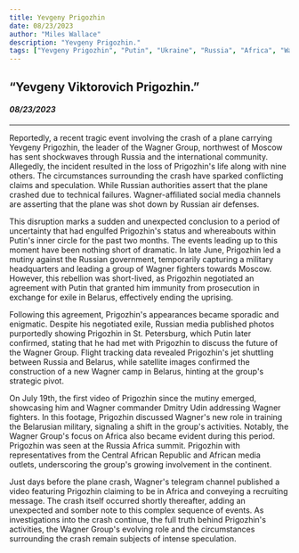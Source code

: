 ```yaml
---
title: Yevgeny Prigozhin
date: 08/23/2023
author: "Miles Wallace"
description: "Yevgeny Prigozhin."
tags: ["Yevgeny Prigozhin", "Putin", "Ukraine", "Russia", "Africa", "Wagner Group", "Central African Republic", "African media outlets", "Belarus", "Russia Africa summit", ]
---
```

## “Yevgeny Viktorovich Prigozhin.”
#### _08/23/2023_  
____
Reportedly, a recent tragic event involving the crash of a plane carrying Yevgeny Prigozhin, the leader of the Wagner Group, northwest of Moscow has sent shockwaves through Russia and the international community. Allegedly, the incident resulted in the loss of Prigozhin's life along with nine others. The circumstances surrounding the crash have sparked conflicting claims and speculation. While Russian authorities assert that the plane crashed due to technical failures. Wagner-affiliated social media channels are asserting that the plane was shot down by Russian air defenses.

This disruption marks a sudden and unexpected conclusion to a period of uncertainty that had engulfed Prigozhin's status and whereabouts within Putin's inner circle for the past two months. The events leading up to this moment have been nothing short of dramatic. In late June, Prigozhin led a mutiny against the Russian government, temporarily capturing a military headquarters and leading a group of Wagner fighters towards Moscow. However, this rebellion was short-lived, as Prigozhin negotiated an agreement with Putin that granted him immunity from prosecution in exchange for exile in Belarus, effectively ending the uprising.

Following this agreement, Prigozhin's appearances became sporadic and enigmatic. Despite his negotiated exile, Russian media published photos purportedly showing Prigozhin in St. Petersburg, which Putin later confirmed, stating that he had met with Prigozhin to discuss the future of the Wagner Group. Flight tracking data revealed Prigozhin's jet shuttling between Russia and Belarus, while satellite images confirmed the construction of a new Wagner camp in Belarus, hinting at the group's strategic pivot.

On July 19th, the first video of Prigozhin since the mutiny emerged, showcasing him and Wagner commander Dmitry Udin addressing Wagner fighters. In this footage, Prigozhin discussed Wagner's new role in training the Belarusian military, signaling a shift in the group's activities. Notably, the Wagner Group's focus on Africa also became evident during this period. Prigozhin was seen at the Russia Africa summit.  Prigozhin with representatives from the Central African Republic and African media outlets, underscoring the group's growing involvement in the continent.

Just days before the plane crash, Wagner's telegram channel published a video featuring Prigozhin claiming to be in Africa and conveying a recruiting message. The crash itself occurred shortly thereafter, adding an unexpected and somber note to this complex sequence of events. As investigations into the crash continue, the full truth behind Prigozhin's activities, the Wagner Group's evolving role and the circumstances surrounding the crash remain subjects of intense speculation.